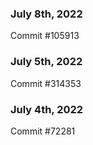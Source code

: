 ### July 8th, 2022

Commit #105913

### July 5th, 2022

Commit #314353


### July 4th, 2022

Commit #72281
